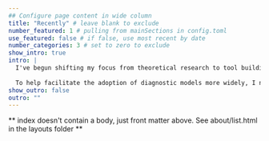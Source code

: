 ```yaml
---
## Configure page content in wide column
title: "Recently" # leave blank to exclude
number_featured: 1 # pulling from mainSections in config.toml
use_featured: false # if false, use most recent by date
number_categories: 3 # set to zero to exclude
show_intro: true
intro: |
  I've begun shifting my focus from theoretical research to tool building and best practices. I believe that the use of diagnostic classification models in appropriate settings could have real impact on the quality of applied research. However, these models have seen little applied use, partly because there is not sufficient guidance to support their use, and partly because currently available software is difficult to use.
  
  To help facilitate the adoption of diagnostic models more widely, I now spend most of my time writing user-focused software and thinking about how best to support applied researchers in implementing diagnostic models.
show_outro: false
outro: ""
---
```


** index doesn't contain a body, just front matter above.
See about/list.html in the layouts folder **
